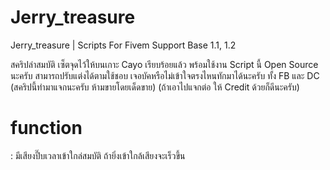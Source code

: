 # Jerry_treasure

Jerry_treasure | Scripts For Fivem Support Base 1.1, 1.2

สคริปล่าสมบัติ เซ็ตจุดไว้ให้บนเกาะ Cayo เรียบร้อยแล้ว พร้อมใช้งาน Script นี้ Open Source นะครับ สามารถปรับแต่งได้ตามใช้ชอบ เจอบัคหรือไม่เข้าใจตรงไหนทักมาได้นะครับ ทั้ง FB และ DC (สคริปนี้ทำมาแจกนะครับ ห้ามขายโดยเด็ดขาย) (ถ้าเอาไปแจกต่อ ให้ Credit ด้วยก็ดีนะครับ)

# function
: มีเสียงปี๊บเวลาเข้าใกล่สมบัติ ถ้ายิ่งเข้าใกล้เสียงจะเร็วขึ้น
